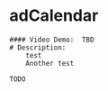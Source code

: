# adCalendar
    #### Video Demo:  TBD
    # Description:
        test
        Another test

    TODO
